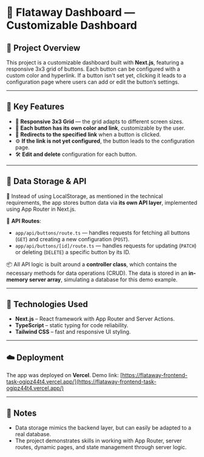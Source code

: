 # **🎯 Flataway Dashboard — Customizable Dashboard**

## 📌 **Project Overview**

This project is a customizable dashboard built with **Next.js**, featuring a responsive 3x3 grid of buttons. Each button can be configured with a custom color and hyperlink. If a button isn't set yet, clicking it leads to a configuration page where users can add or edit the button’s settings.

---

## 📝 **Key Features**

* 📐 **Responsive 3x3 Grid** — the grid adapts to different screen sizes.  
* 🎨 **Each button has its own color and link**, customizable by the user.  
* 🔗 **Redirects to the specified link** when a button is clicked.  
* ⚙️ **If the link is not yet configured**, the button leads to the configuration page.  
* 🛠️ **Edit and delete** configuration for each button.  

---

## 📡 **Data Storage & API**  

🔄 Instead of using LocalStorage, as mentioned in the technical requirements, the app stores button data via **its own API layer**, implemented using App Router in Next.js.  

📁 **API Routes**:  

* `app/api/buttons/route.ts` — handles requests for fetching all buttons (`GET`) and creating a new configuration (`POST`).  
* `app/api/buttons/[id]/route.ts` — handles requests for updating (`PATCH`) or deleting (`DELETE`) a specific button by its ID.  

📦 All API logic is built around a **controller class**, which contains the necessary methods for data operations (CRUD). The data is stored in an **in-memory server array**, simulating a database for this demo example.  

---

## 🧰 **Technologies Used**  

* **Next.js** – React framework with App Router and Server Actions.  
* **TypeScript** – static typing for code reliability.  
* **Tailwind CSS** – fast and responsive UI styling.  

---  

## ☁️ **Deployment**  

The app was deployed on **Vercel**. Demo link: [https://flataway-frontend-task-ogipz44t4.vercel.app/](https://flataway-frontend-task-ogipz44t4.vercel.app/)  

---

## 📝 **Notes**

* Data storage mimics the backend layer, but can easily be adapted to a real database.  
* The project demonstrates skills in working with App Router, server routes, dynamic pages, and state management through server logic.
